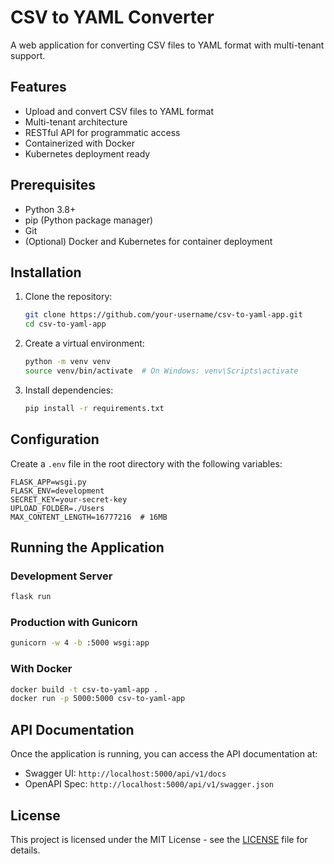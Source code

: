 # CSV to YAML Converter

A web application for converting CSV files to YAML format with multi-tenant support.

## Features

- Upload and convert CSV files to YAML format
- Multi-tenant architecture
- RESTful API for programmatic access
- Containerized with Docker
- Kubernetes deployment ready

## Prerequisites

- Python 3.8+
- pip (Python package manager)
- Git
- (Optional) Docker and Kubernetes for container deployment

## Installation

1. Clone the repository:
   ```bash
   git clone https://github.com/your-username/csv-to-yaml-app.git
   cd csv-to-yaml-app
   ```

2. Create a virtual environment:
   ```bash
   python -m venv venv
   source venv/bin/activate  # On Windows: venv\Scripts\activate
   ```

3. Install dependencies:
   ```bash
   pip install -r requirements.txt
   ```

## Configuration

Create a `.env` file in the root directory with the following variables:

```env
FLASK_APP=wsgi.py
FLASK_ENV=development
SECRET_KEY=your-secret-key
UPLOAD_FOLDER=./Users
MAX_CONTENT_LENGTH=16777216  # 16MB
```

## Running the Application

### Development Server

```bash
flask run
```

### Production with Gunicorn

```bash
gunicorn -w 4 -b :5000 wsgi:app
```

### With Docker

```bash
docker build -t csv-to-yaml-app .
docker run -p 5000:5000 csv-to-yaml-app
```

## API Documentation

Once the application is running, you can access the API documentation at:
- Swagger UI: `http://localhost:5000/api/v1/docs`
- OpenAPI Spec: `http://localhost:5000/api/v1/swagger.json`

## License

This project is licensed under the MIT License - see the [LICENSE](LICENSE) file for details.
